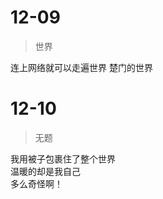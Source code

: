
# 12-09

> 世界     

连上网络就可以走遍世界 
楚门的世界   


# 12-10    

> 无题   

我用被子包裹住了整个世界   
温暖的却是我自己   
多么奇怪啊！



